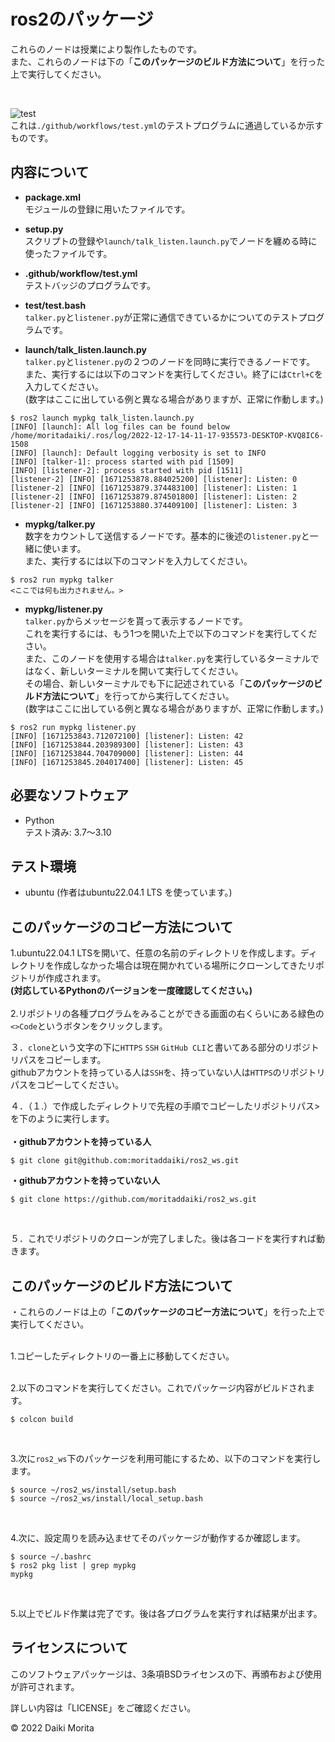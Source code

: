 # ros2のパッケージ

これらのノードは授業により製作したものです。  
また、これらのノードは下の「**このパッケージのビルド方法について**」を行った上で実行してください。  

<br>

![test](https://github.com/moritaddaiki/ros2_ws/actions/workflows/test.yml/badge.svg)  
これは`./github/workflows/test.yml`のテストプログラムに通過しているか示すものです。
<br>


## 内容について

* **package.xml**  
モジュールの登録に用いたファイルです。  

* **setup.py**  
スクリプトの登録や`launch/talk_listen.launch.py`でノードを纏める時に使ったファイルです。  

* **.github/workflow/test.yml**  
テストバッジのプログラムです。

* **test/test.bash**  
`talker.py`と`listener.py`が正常に通信できているかについてのテストプログラムです。  

* **launch/talk_listen.launch.py**  
`talker.py`と`listener.py`の２つのノードを同時に実行できるノードです。  
また、実行するには以下のコマンドを実行してください。終了には`Ctrl+C`を入力してください。  
(数字はここに出している例と異なる場合がありますが、正常に作動します。)   
```
$ ros2 launch mypkg talk_listen.launch.py
[INFO] [launch]: All log files can be found below /home/moritadaiki/.ros/log/2022-12-17-14-11-17-935573-DESKTOP-KVQ8IC6-1508
[INFO] [launch]: Default logging verbosity is set to INFO
[INFO] [talker-1]: process started with pid [1509]
[INFO] [listener-2]: process started with pid [1511]
[listener-2] [INFO] [1671253878.884025200] [listener]: Listen: 0
[listener-2] [INFO] [1671253879.374483100] [listener]: Listen: 1
[listener-2] [INFO] [1671253879.874501800] [listener]: Listen: 2
[listener-2] [INFO] [1671253880.374409100] [listener]: Listen: 3
```

* **mypkg/talker.py**  
数字をカウントして送信するノードです。基本的に後述の`listener.py`と一緒に使います。  
また、実行するには以下のコマンドを入力してください。

```
$ ros2 run mypkg talker
<ここでは何も出力されません。>
```  

* **mypkg/listener.py**  
`talker.py`からメッセージを貰って表示するノードです。  
これを実行するには、もう1つを開いた上で以下のコマンドを実行してください。  
また、このノードを使用する場合は`talker.py`を実行しているターミナルではなく、新しいターミナルを開いて実行してください。  
その場合、新しいターミナルでも下に記述されている「**このパッケージのビルド方法について**」を行ってから実行してください。  
(数字はここに出している例と異なる場合がありますが、正常に作動します。) 

```
$ ros2 run mypkg listener.py
[INFO] [1671253843.712072100] [listener]: Listen: 42
[INFO] [1671253844.203989300] [listener]: Listen: 43
[INFO] [1671253844.704709000] [listener]: Listen: 44
[INFO] [1671253845.204017400] [listener]: Listen: 45
```



## 必要なソフトウェア
* Python  
テスト済み: 3.7～3.10

## テスト環境
* ubuntu
(作者はubuntu22.04.1 LTS を使っています。)


## このパッケージのコピー方法について

1.ubuntu22.04.1 LTSを開いて、任意の名前のディレクトリを作成します。ディレクトリを作成しなかった場合は現在開かれている場所にクローンしてきたリポジトリが作成されます。  
__(対応しているPythonのバージョンを一度確認してください。)__  
<br>
2.リポジトリの各種プログラムをみることができる画面の右くらいにある緑色の`<>Code`というボタンをクリックします。
<br>

３．`clone`という文字の下に`HTTPS` `SSH` `GitHub CLI`と書いてある部分のリポジトリパスをコピーします。  
githubアカウントを持っている人は`SSH`を、持っていない人は`HTTPS`のリポジトリパスをコピーしてください。
<br>

４．（１.）で作成したディレクトリで先程の手順でコピーしたリポジトリパス>を下のように実行します。  
<br>
**・githubアカウントを持っている人**
```
$ git clone git@github.com:moritaddaiki/ros2_ws.git
```
**・githubアカウントを持っていない人**
```
$ git clone https://github.com/moritaddaiki/ros2_ws.git
```
<br>

５．これでリポジトリのクローンが完了しました。後は各コードを実行すれば動きます。
<br>

## このパッケージのビルド方法について

・これらのノードは上の「**このパッケージのコピー方法について**」を行った上で実行してください。　　
<br>
<br>

1.コピーしたディレクトリの一番上に移動してください。  
<br>

2.以下のコマンドを実行してください。これでパッケージ内容がビルドされます。  
```
$ colcon build
``` 
<br> 

3.次に`ros2_ws`下のパッケージを利用可能にするため、以下のコマンドを実行します。  
```
$ source ~/ros2_ws/install/setup.bash
$ source ~/ros2_ws/install/local_setup.bash
```  
<br>

4.次に、設定周りを読み込ませてそのパッケージが動作するか確認します。
```
$ source ~/.bashrc
$ ros2 pkg list | grep mypkg
mypkg
```  
<br>

5.以上でビルド作業は完了です。後は各プログラムを実行すれば結果が出ます。  



## ライセンスについて

このソフトウェアパッケージは、3条項BSDライセンスの下、再頒布および使用が許可されます。

詳しい内容は「LICENSE」をご確認ください。

 © 2022 Daiki Morita

